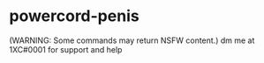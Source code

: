 # powercord-penis

(WARNING: Some commands may return NSFW content.)
dm me at 1XC#0001 for support and help
